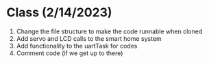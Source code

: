 # Class (2/14/2023)

1. Change the file structure to make the code runnable when cloned
2. Add servo and LCD calls to the smart home system
3. Add functionality to the uartTask for codes
4. Comment code (if we get up to there)